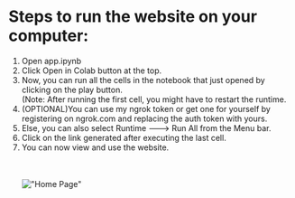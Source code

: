 # Steps to run the website on your computer:
<ol>
  <li> Open app.ipynb</li>
  <li> Click Open in Colab button at the top.</li>
  <li> Now, you can run all the cells in the notebook that just opened by clicking on the play button.<br> (Note: After running the first cell, you might have to restart the runtime.</li>
  <li> (OPTIONAL)You can use my ngrok token or get one for yourself by registering on ngrok.com and replacing the auth token with yours.</li>
  <li> Else, you can also select Runtime ---> Run All from the Menu bar.</li>
  <li> Click on the link generated after executing the last cell.</li>
  <li> You can now view and use the website.</li>
  <br><br>
  
!["Home Page"](https://github.com/Sharan-Babu/Hack-for-Africa-Microsoft-Hack/blob/master/st1.JPG)
